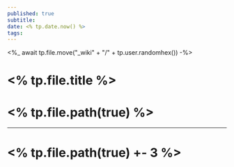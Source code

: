 ```yaml
---
published: true
subtitle:
date: <% tp.date.now() %>
tags: 
---
```





<%_ await tp.file.move("_wiki" + "/" + tp.user.randomhex()) -%>

# <% tp.file.title %>

# <% tp.file.path(true) %>
---

# <% tp.file.path(true) +- 3 %>
